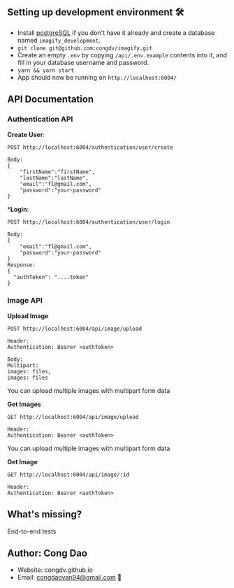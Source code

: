 ## Setting up development environment 🛠
- Install [postgreSQL](https://www.postgresql.org/) if you don't have it already and create a database named `imagify_development`.
- `git clone git@github.com:congdv/imagify.git`
- Create an empty `.env` by copying `/api/.env.example` contents into it, and fill in your database username and password.
- `yarn && yarn start`
- App should now be running on `http://localhost:6004/`

## API Documentation

### Authentication API

**Create User**:
```
POST http://localhost:6004/authentication/user/create

Body:
{
	"firstName":"firstName",
	"lastName":"lastName",
	"email":"fl@gmail.com",
	"password":"your-password"
}
```

***Login**:

```
POST http://localhost:6004/authentication/user/login

Body:
{
	"email":"fl@gmail.com",
	"password":"your-password"
}
Response: 
{
  "authToken": "....token"
}
```


### Image API

**Upload Image**
```
POST http://localhost:6004/api/image/upload

Header:
Authentication: Bearer <authToken>

Body:
Multipart: 
images: files,
images: files
```

You can upload multiple images with multipart form data


**Get Images**
```
GET http://localhost:6004/api/image/upload

Header:
Authentication: Bearer <authToken>

```

You can upload multiple images with multipart form data


**Get Image**
```
GET http://localhost:6004/api/image/:id

Header:
Authentication: Bearer <authToken>

```

## What's missing?

End-to-end tests

## Author: Cong Dao

- Website: congdv.github.io
- Email: congdaovan94@gmail.com 💬